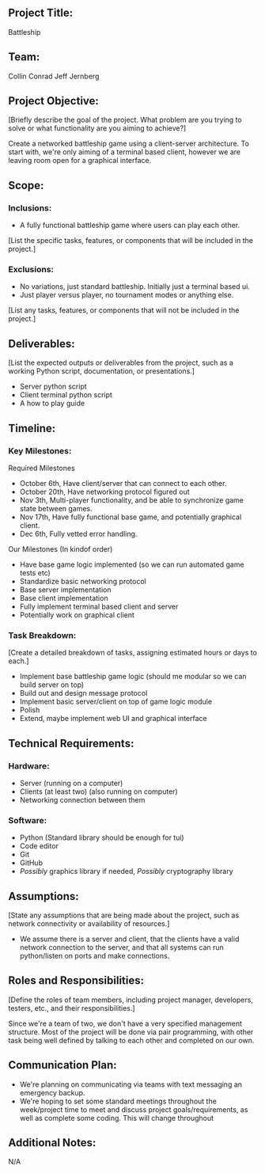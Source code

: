 ## Project Title:

Battleship

## Team:

Collin Conrad
Jeff Jernberg

## Project Objective:

[Briefly describe the goal of the project. What problem are you trying to solve or what functionality are you aiming to achieve?]

Create a networked battleship game using a client-server architecture. To start
with, we're only aiming of a terminal based client, however we are leaving room
open for a graphical interface.

## Scope:

### Inclusions:

 - A fully functional battleship game where users can play each other.

[List the specific tasks, features, or components that will be included in the project.]

### Exclusions:

 - No variations, just standard battleship. Initially just a terminal based ui.
 - Just player versus player, no tournament modes or anything else.

[List any tasks, features, or components that will not be included in the project.]

## Deliverables:

[List the expected outputs or deliverables from the project, such as a working Python script, documentation, or presentations.]

 - Server python script
 - Client terminal python script
 - A how to play guide

## Timeline:

### Key Milestones:

Required Milestones

 - October 6th, Have client/server that can connect to each other.
 - October 20th, Have networking protocol figured out
 - Nov 3th, Multi-player functionality, and be able to synchronize game state
between games.
 - Nov 17th, Have fully functional base game, and potentially graphical client.
 - Dec 6th, Fully vetted error handling.

Our Milestones (In kindof order)

 - Have base game logic implemented (so we can run automated game tests etc)
 - Standardize basic networking protocol
 - Base server implementation
 - Base client implementation
 - Fully implement terminal based client and server
 - Potentially work on graphical client

### Task Breakdown:

[Create a detailed breakdown of tasks, assigning estimated hours or days to each.]

 - Implement base battleship game logic (should me modular so we can build
server on top)
 - Build out and design message protocol
 - Implement basic server/client on top of game logic module
 - Polish
 - Extend, maybe implement web UI and graphical interface
## Technical Requirements:

### Hardware:

 - Server (running on a computer)
 - Clients (at least two) (also running on computer)
 - Networking connection between them

### Software:

 - Python (Standard library should be enough for tui)
 - Code editor
 - Git
 - GitHub
 - *Possibly* graphics library if needed, *Possibly* cryptography library

## Assumptions:

[State any assumptions that are being made about the project, such as network connectivity or availability of resources.]

 - We assume there is a server and client, that the clients have a valid network
connection to the server, and that all systems can run python/listen on ports
and make connections.

## Roles and Responsibilities:

[Define the roles of team members, including project manager, developers, testers, etc., and their responsibilities.]

Since we're a team of two, we don't have a very specified management structure.
Most of the project will be done via pair programming, with other task being
well defined by talking to each other and completed on our own.

## Communication Plan:

 - We're planning on communicating via teams with text messaging an emergency
   backup.
 - We're hoping to set some standard meetings throughout the week/project time
   to meet and discuss project goals/requirements, as well as complete some
coding.  This will change throughout


## Additional Notes:

N/A
